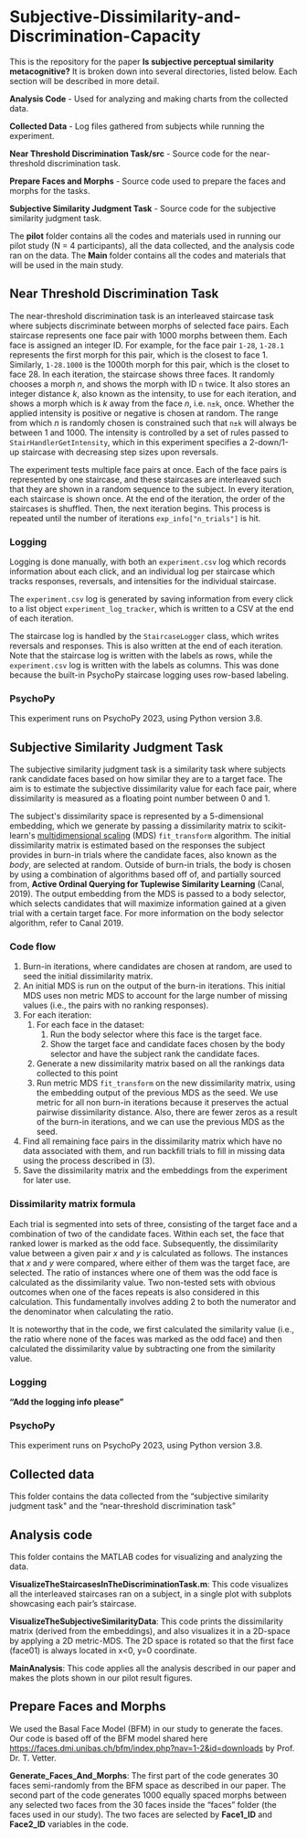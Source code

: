 # Subjective-Dissimilarity-and-Discrimination-Capacity 
 
This is the repository for the paper **Is subjective perceptual similarity metacognitive?** It is broken down into several directories, listed below. Each section will be described in more detail.

**Analysis Code** - Used for analyzing and making charts from the collected data.

**Collected Data** - Log files gathered from subjects while running the experiment.

**Near Threshold Discrimination Task/src** - Source code for the near-threshold discrimination task.

**Prepare Faces and Morphs** - Source code used to prepare the faces and morphs for the tasks.

**Subjective Similarity Judgment Task** - Source code for the subjective similarity judgment task.

The **pilot** folder contains all the codes and materials used in running our pilot study (N = 4 participants), all the data collected, and the analysis code ran on the data. 
The **Main** folder contains all the codes and materials that will be used in the main study. 
## Near Threshold Discrimination Task
The near-threshold discrimination task is an interleaved staircase task where subjects discriminate between morphs of selected face pairs. Each staircase represents one face pair with 1000 morphs between them. Each face is assigned an integer ID. For example, for the face pair `1-28`, `1-28.1` represents the first morph for this pair, which is the closest to face 1. Similarly, `1-28.1000` is the 1000th morph for this pair, which is the closet to face 28. In each iteration, the staircase shows three faces. It randomly chooses a morph *n*, and shows the morph with ID `n` twice. It also stores an integer distance *k*, also known as the intensity, to use for each iteration, and shows a morph which is *k* away from the face *n*, i.e. `n±k`, once. Whether the applied intensity is positive or negative is chosen at random. The range from which *n* is randomly chosen is constrained such that `n±k` will always be between 1 and 1000. The intensity is controlled by a set of rules passed to `StairHandlerGetIntensity`, which in this experiment specifies a 2-down/1-up staircase with decreasing step sizes upon reversals. 

The experiment tests multiple face pairs at once. Each of the face pairs is represented by one staircase, and these staircases are interleaved such that they are shown in a random sequence to the subject. In every iteration, each staircase is shown once. At the end of the iteration, the order of the staircases is shuffled. Then, the next iteration begins. This process is repeated until the number of iterations `exp_info["n_trials"]` is hit.

### Logging
Logging is done manually, with both an `experiment.csv` log which records information about each click, and an individual log per staircase which tracks responses, reversals, and intensities for the individual staircase.

The `experiment.csv` log is generated by saving information from every click to a list object `experiment_log_tracker`, which is written to a CSV at the end of each iteration. 

The staircase log is handled by the `StaircaseLogger` class, which writes reversals and responses. This is also written at the end of each iteration. Note that the staircase log is written with the labels as rows, while the `experiment.csv` log is written with the labels as columns. This was done because the built-in PsychoPy staircase logging uses row-based labeling.

### PsychoPy
This experiment runs on PsychoPy 2023, using Python version 3.8. 

## Subjective Similarity Judgment Task
The subjective similarity judgment task is a similarity task where subjects rank candidate faces based on how similar they are to a target face. The aim is to estimate the subjective dissimilarity value for each face pair, where dissimilarity is measured as a floating point number between 0 and 1. 

The subject's dissimilarity space is represented by a 5-dimensional embedding, which we generate by passing a dissimilarity matrix to scikit-learn's [multidimensional scaling](https://scikit-learn.org/stable/modules/manifold.html#multidimensional-scaling) (MDS) `fit_transform` algorithm. The initial dissimilarity matrix is estimated based on the responses the subject provides in burn-in trials where the candidate faces, also known as the *body*, are selected at random. Outside of burn-in trials, the body is chosen by using a combination of algorithms based off of, and partially sourced from, **‌Active Ordinal Querying for Tuplewise Similarity Learning** (Canal, 2019). The output embedding from the MDS is passed to a body selector, which selects candidates that will maximize information gained at a given trial with a certain target face. For more information on the body selector algorithm, refer to Canal 2019. 

### Code flow
1. Burn-in iterations, where candidates are chosen at random, are used to seed the initial dissimilarity matrix.
2. An initial MDS is run on the output of the burn-in iterations. This initial MDS uses non metric MDS to account for the large number of missing values (i.e., the pairs with no ranking responses).
3. For each iteration:
	1. For each face in the dataset:
		1. Run the body selector where this face is the target face.
		2. Show the target face and candidate faces chosen by the body selector and have the subject rank the candidate faces.
	2. Generate a new dissimilarity matrix based on all the rankings data collected to this point
	3. Run metric MDS `fit_transform` on the new dissimilarity matrix, using the embedding output of the previous MDS as the seed. We use metric for all non burn-in iterations because it preserves the actual pairwise dissimilarity distance. Also, there are fewer zeros as a result of the burn-in iterations, and we can use the previous MDS as the seed.
4. Find all remaining face pairs in the dissimilarity matrix which have no data associated with them, and run backfill trials to fill in missing data using the process described in (3).
5. Save the dissimilarity matrix and the embeddings from the experiment for later use.

### Dissimilarity matrix formula
Each trial is segmented into sets of three, consisting of the target face and a combination of two of the candidate faces. Within each set, the face that ranked lower is marked as the odd face. Subsequently, the dissimilarity value between a given pair *x* and *y* is calculated as follows. The instances that *x* and *y* were compared, where either of them was the target face, are selected. The ratio of instances where one of them was the odd face is calculated as the dissimilarity value. Two non-tested sets with obvious outcomes when one of the faces repeats is also considered in this calculation. This fundamentally involves adding 2 to both the numerator and the denominator when calculating the ratio. 

It is noteworthy that in the code, we first calculated the similarity value (i.e., the ratio where none of the faces was marked as the odd face) and then calculated the dissimilarity value by subtracting one from the similarity value. 

### Logging
**“Add the logging info please”**
### PsychoPy
This experiment runs on PsychoPy 2023, using Python version 3.8. 

## Collected data
This folder contains the data collected from the “subjective similarity judgment task" and the “near-threshold discrimination task”

## Analysis code 
This folder contains the MATLAB codes for visualizing and analyzing the data.

**VisualizeTheStaircasesInTheDiscriminationTask.m**: This code visualizes all the interleaved staircases ran on a subject, in a single plot with subplots showcasing each pair’s staircase. 

**VisualizeTheSubjectiveSimilarityData**: This code prints the dissimilarity matrix (derived from the embeddings), and also visualizes it in a 2D-space by applying a 2D metric-MDS. The 2D space is rotated so that the first face (face01) is always located in x<0, y=0 coordinate.  

**MainAnalysis**: This code applies all the analysis described in our paper and makes the plots shown in our pilot result figures.

## Prepare Faces and Morphs 
We used the Basal Face Model (BFM) in our study to generate the faces. Our code is based off of the BFM model shared here https://faces.dmi.unibas.ch/bfm/index.php?nav=1-2&id=downloads by Prof. Dr. T. Vetter. 

**Generate_Faces_And_Morphs**: The first part of the code generates 30 faces semi-randomly from the BFM space as described in our paper. The second part of the code generates 1000 equally spaced morphs between any selected two faces from the 30 faces inside the “faces” folder (the faces used in our study). The two faces are selected by **Face1_ID** and **Face2_ID** variables in the code.

  
   

